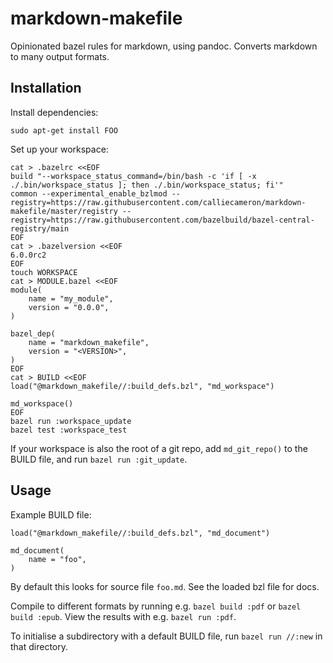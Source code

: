 # markdown-makefile

Opinionated bazel rules for markdown, using pandoc. Converts markdown to many
output formats.

## Installation

Install dependencies:

```shell
sudo apt-get install FOO
```

Set up your workspace:

```shell
cat > .bazelrc <<EOF
build "--workspace_status_command=/bin/bash -c 'if [ -x ./.bin/workspace_status ]; then ./.bin/workspace_status; fi'"
common --experimental_enable_bzlmod --registry=https://raw.githubusercontent.com/calliecameron/markdown-makefile/master/registry --registry=https://raw.githubusercontent.com/bazelbuild/bazel-central-registry/main
EOF
cat > .bazelversion <<EOF
6.0.0rc2
EOF
touch WORKSPACE
cat > MODULE.bazel <<EOF
module(
    name = "my_module",
    version = "0.0.0",
)

bazel_dep(
    name = "markdown_makefile",
    version = "<VERSION>",
)
EOF
cat > BUILD <<EOF
load("@markdown_makefile//:build_defs.bzl", "md_workspace")

md_workspace()
EOF
bazel run :workspace_update
bazel test :workspace_test
```

If your workspace is also the root of a git repo, add `md_git_repo()` to the
BUILD file, and run `bazel run :git_update`.

## Usage

Example BUILD file:

```build
load("@markdown_makefile//:build_defs.bzl", "md_document")

md_document(
    name = "foo",
)
```

By default this looks for source file `foo.md`. See the loaded bzl file for
docs.

Compile to different formats by running e.g. `bazel build :pdf` or
`bazel build :epub`. View the results with e.g. `bazel run :pdf`.

To initialise a subdirectory with a default BUILD file, run `bazel run //:new`
in that directory.
